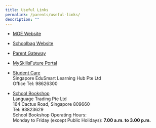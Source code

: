 ```yaml
---
title: Useful Links
permalink: /parents/useful-links/
description: ""
---
```

*   [MOE Website](http://www.moe.gov.sg/)
*   [Schoolbag Website](http://schoolbag.sg/)
*   [Parent Gateway](https://pg.moe.edu.sg/)
*   [MySkillsFuture Portal](https://www.myskillsfuture.gov.sg/content/student/en/secondary.html)
*   [Student Care](https://singaporeedusmart.com.sg/) <br> Singapore EduSmart Learning Hub Pte Ltd  
Office Tel: 98626300

*   [School Bookshop](https://languagetrading.com.sg/) <br>Language Trading Pte Ltd  
164 Cactus Road, Singapore 809660  
Tel: 93823629  
School Bookshop Operating Hours:  
Monday to Friday (except Public Holidays): **7.00 a.m. to 3.00 p.m.**